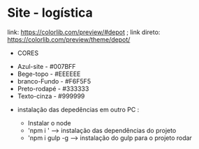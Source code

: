 # Site - logística

link: https://colorlib.com/preview/#depot ;
link direto: https://colorlib.com/preview/theme/depot/

* CORES
- Azul-site - #007BFF
- Bege-topo - #EEEEEE
- branco-Fundo - #F6F5F5
- Preto-rodapé - #333333
- Texto-cinza - #999999

* instalação das depedências em outro PC :

    - Instalar o node
    - 'npm i ' --> instalação das dependências do projeto
    - 'npm i gulp -g --> instalação do gulp para o projeto rodar
